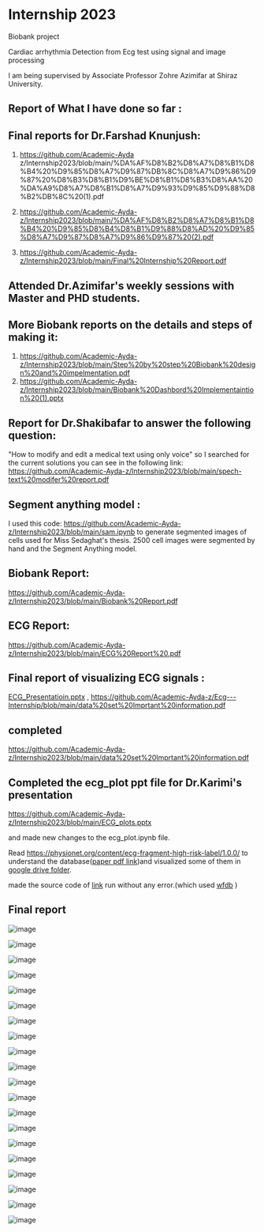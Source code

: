 # Internship 2023
Biobank project

Cardiac arrhythmia Detection from Ecg test using signal and image processing

I am being supervised by Associate Professor Zohre Azimifar at Shiraz University.

## Report of What I have done so far :

## Final reports for Dr.Farshad Knunjush:
1) https://github.com/Academic-Ayda z/Internship2023/blob/main/%DA%AF%D8%B2%D8%A7%D8%B1%D8%B4%20%D9%85%D8%A7%D9%87%DB%8C%D8%A7%D9%86%D9%87%20%D8%B3%D8%B1%D9%BE%D8%B1%D8%B3%D8%AA%20%DA%A9%D8%A7%D8%B1%D8%A7%D9%93%D9%85%D9%88%D8%B2%DB%8C%20(1).pdf

2) https://github.com/Academic-Ayda-z/Internship2023/blob/main/%DA%AF%D8%B2%D8%A7%D8%B1%D8%B4%20%D9%85%D8%B4%D8%B1%D9%88%D8%AD%20%D9%85%D8%A7%D9%87%D8%A7%D9%86%D9%87%20(2).pdf
3) https://github.com/Academic-Ayda-z/Internship2023/blob/main/Final%20Internship%20Report.pdf

## Attended  Dr.Azimifar's weekly sessions with Master and PHD students.

## More Biobank reports on the details and steps of making it:
1) https://github.com/Academic-Ayda-z/Internship2023/blob/main/Step%20by%20step%20Biobank%20design%20and%20impelmentation.pdf
2) https://github.com/Academic-Ayda-z/Internship2023/blob/main/Biobank%20Dashbord%20Implementaintion%20(1).pptx

## Report for Dr.Shakibafar to answer the following question:
  "How to modify and edit a medical text using only voice" so I searched for the current solutions you can see in the following link: https://github.com/Academic-Ayda-z/Internship2023/blob/main/spech-text%20modifer%20report.pdf

## Segment anything model :
I used this code: https://github.com/Academic-Ayda-z/Internship2023/blob/main/sam.ipynb
to generate segmented images of cells used for Miss Sedaghat's thesis.
2500 cell images were segmented by hand and the Segment Anything model.

## Biobank Report:
https://github.com/Academic-Ayda-z/Internship2023/blob/main/Biobank%20Report.pdf

## ECG Report:
https://github.com/Academic-Ayda-z/Internship2023/blob/main/ECG%20Report%20.pdf


## Final report of visualizing ECG signals :
[ECG_Presentatioin.pptx](https://github.com/Academic-Ayda-z/Ecg---Internship/blob/main/ECG_Presentatioin.pptx) , https://github.com/Academic-Ayda-z/Ecg---Internship/blob/main/data%20set%20Imprtant%20information.pdf

## completed 
https://github.com/Academic-Ayda-z/Internship2023/blob/main/data%20set%20Imprtant%20information.pdf

## Completed the ecg_plot ppt file for Dr.Karimi's presentation 
https://github.com/Academic-Ayda-z/Internship2023/blob/main/ECG_plots.pptx

and made new changes to the ecg_plot.ipynb file.

Read https://physionet.org/content/ecg-fragment-high-risk-label/1.0.0/ to understand the database([paper pdf link](https://drive.google.com/file/d/1COB_y73jNy_6JlL_2GeeZF37AjLmUvhn/view?usp=share_link))and visualized some of them in [google drive folder](https://drive.google.com/drive/folders/1gTstRn_Nq08Zk5gSuRHewYVE85lwDqeQ?usp=share_link).

made the source code of [link](https://towardsdatascience.com/detecting-heart-arrhythmias-with-deep-learning-in-keras-with-dense-cnn-and-lstm-add337d9e41f) run without any error.(which used [wfdb](https://physionet.org/content/wfdb-python/4.1.0/) )

## Final report


![image](https://github.com/Academic-Ayda-z/Internship2023/assets/103877048/d78b8092-fadf-40ff-a741-47a578e86cc5)

![image](https://github.com/Academic-Ayda-z/Internship2023/assets/103877048/a82b2261-ad96-464f-93ec-fcbc7a47d601)

![image](https://github.com/Academic-Ayda-z/Internship2023/assets/103877048/ca880357-722a-4714-8c92-5c436bd62d08)

![image](https://github.com/Academic-Ayda-z/Internship2023/assets/103877048/1d85ddeb-bcaf-47a6-b19b-3e8069280da8)

![image](https://github.com/Academic-Ayda-z/Internship2023/assets/103877048/ca83d642-0352-471f-8bb3-5dce7db2f9ae)

![image](https://github.com/Academic-Ayda-z/Internship2023/assets/103877048/b673ee9a-5795-48d1-b217-68023ab188da)

![image](https://github.com/Academic-Ayda-z/Internship2023/assets/103877048/545a94dd-6d0a-4b38-a82f-28836ac37465)

![image](https://github.com/Academic-Ayda-z/Internship2023/assets/103877048/ae104b1d-56a9-48b3-87c8-e3a825d0798f)

![image](https://github.com/Academic-Ayda-z/Internship2023/assets/103877048/75096237-6919-4204-b9c4-f734a1405b28)

![image](https://github.com/Academic-Ayda-z/Internship2023/assets/103877048/f7cdb998-1d2d-497c-99da-9948b942f9b9)

![image](https://github.com/Academic-Ayda-z/Internship2023/assets/103877048/385c2daf-c772-4a66-a984-d8ececdb28ba)

![image](https://github.com/Academic-Ayda-z/Internship2023/assets/103877048/f517b3a2-24e7-4bd6-adf9-e18d4ed78da9)

![image](https://github.com/Academic-Ayda-z/Internship2023/assets/103877048/0c55cf27-c3c4-4908-9a3a-044c29358e07)

![image](https://github.com/Academic-Ayda-z/Internship2023/assets/103877048/c74dec5e-b807-4112-8ef4-353092539f4c)

![image](https://github.com/Academic-Ayda-z/Internship2023/assets/103877048/897cc079-ee10-494b-aad1-b30fe18e41e1)

![image](https://github.com/Academic-Ayda-z/Internship2023/assets/103877048/89b3fa56-50cf-4e44-9d93-9860152289f6)

![image](https://github.com/Academic-Ayda-z/Internship2023/assets/103877048/fc2ec84e-aa43-49d3-ba1f-00363a6736dc)

![image](https://github.com/Academic-Ayda-z/Internship2023/assets/103877048/8d1cae49-8a11-433e-af12-3a1e3a62e382)

![image](https://github.com/Academic-Ayda-z/Internship2023/assets/103877048/6e77ea05-ee5a-42ac-b108-a5b2b07d1365)

![image](https://github.com/Academic-Ayda-z/Internship2023/assets/103877048/123e578f-5a36-462b-b958-6d3e3ca11e3b)

